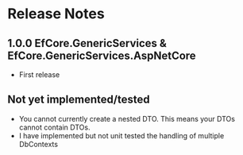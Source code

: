 # Release Notes

## 1.0.0 EfCore.GenericServices & EfCore.GenericServices.AspNetCore

- First release


## Not yet implemented/tested

- You cannot currently create a nested DTO. This means your DTOs cannot contain DTOs.
- I have implemented but not unit tested the handling of multiple DbContexts